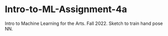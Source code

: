# Intro-to-ML-Assignment-4a
Intro to Machine Learning for the Arts. Fall 2022. Sketch to train hand pose NN.
